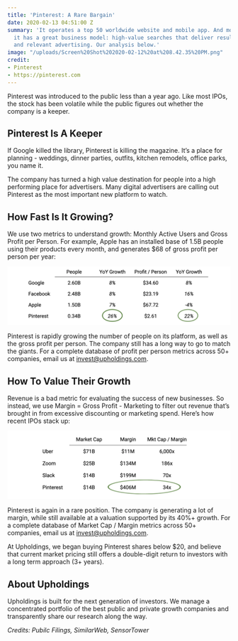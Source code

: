 ```yaml
---
title: 'Pinterest: A Rare Bargain'
date: 2020-02-13 04:51:00 Z
summary: 'It operates a top 50 worldwide website and mobile app. And more importantly,
  it has a great business model: high-value searches that deliver results with rich
  and relevant advertising. Our analysis below.'
image: "/uploads/Screen%20Shot%202020-02-12%20at%208.42.35%20PM.png"
credit:
- Pinterest
- https://pinterest.com
---
```


Pinterest was introduced to the public less than a year ago. Like most IPOs, the stock has been volatile while the public figures out whether the company is a keeper.

## Pinterest Is A Keeper

If Google killed the library, Pinterest is killing the magazine. It’s a place for planning - weddings, dinner parties, outfits, kitchen remodels, office parks, you name it. 

The company has turned a high value destination for people into a high performing place for advertisers. Many digital advertisers are calling out Pinterest as the most important new platform to watch. 

## How Fast Is It Growing?

We use two metrics to understand growth: Monthly Active Users and Gross Profit per Person. For example, Apple has an installed base of 1.5B people using their products every month, and generates $68 of gross profit per person per year:

![first numbers.png](/uploads/first%20numbers.png)

Pinterest is rapidly growing the number of people on its platform, as well as the gross profit per person. The company still has a long way to go to match the giants. For a complete database of profit per person metrics across 50+ companies, email us at invest@upholdings.com.

## How To Value Their Growth

Revenue is a bad metric for evaluating the success of new businesses. So instead, we use Margin = Gross Profit - Marketing to filter out revenue that’s brought in from excessive discounting or marketing spend. Here’s how recent IPOs stack up:

![second numbers.png](/uploads/second%20numbers.png)

Pinterest is again in a rare position. The company is generating a lot of margin, while still available at a valuation supported by its 40%+ growth. For a complete database of Market Cap / Margin metrics across 50+ companies, email us at invest@upholdings.com.

At Upholdings, we began buying Pinterest shares below $20, and believe that current market pricing still offers a double-digit return to investors with a long term approach (3+ years).

## About Upholdings

Upholdings is built for the next generation of investors. We manage a concentrated portfolio of the best public and private growth companies and transparently share our research along the way.

*Credits: Pubilc Filings, SimilarWeb, SensorTower*